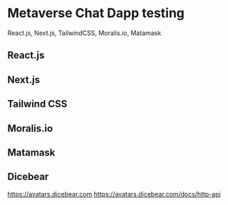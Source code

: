 # Metaverse Chat Dapp testing

React.js, Next.js, TailwindCSS, Moralis.io, Matamask


## React.js
## Next.js
## Tailwind  CSS
## Moralis.io
## Matamask
## Dicebear
https://avatars.dicebear.com
https://avatars.dicebear.com/docs/http-api